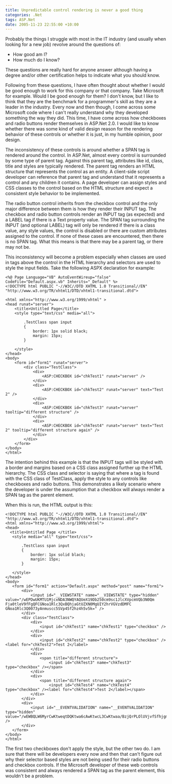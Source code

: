 ```yaml
---
title: Unpredictable control rendering is never a good thing
categories: .Net
tags: ASP.Net
date: 2005-11-23 22:55:00 +10:00
---
```


Probably the things I struggle with most in the IT industry (and usually when looking for a new job) revolve around the questions of:

* How good am I?
* How much do I know?

These questions are really hard for anyone answer although having a degree and/or other certification helps to indicate what you should know.

Following from these questions, I have often thought about whether I would be good enough to work for this company or that company. Take Microsoft for example. Would I be good enough for them? I don't know, but I like to think that they are the benchmark for a programmer's skill as they are a leader in the industry. Every now and then though, I come across some Microsoft code where I can't really understand why they developed something the way they did. This time, I have come across how checkboxes and radio buttons render themselves in ASP.Net 2.0. I would like to know whether there was some kind of valid design reason for the rendering behavior of these controls or whether it is just, in my humble opinion, poor design.

<!--more-->

The inconsistency of these controls is around whether a SPAN tag is rendered around the control. In ASP.Net, almost every control is surrounded by some type of parent tag. Against this parent tag, attributes like id, class, title and styles are typically rendered. The parent tag renders an HTML structure that represents the control as an entity. A client-side script developer can reference that parent tag and understand that it represents a control and any children it contains. A page developer can assign styles and CSS classes to the control based on the HTML structure and expect a consistent style behavior to be implemented.

The radio button control inherits from the checkbox control and the only major difference between them is how they render their INPUT tag. The checkbox and radio button controls render an INPUT tag (as expected) and a LABEL tag if there is a Text property value. The SPAN tag surrounding the INPUT (and optional LABEL) tag will only be rendered if there is a class value, any style values, the control is disabled or there are custom attributes assigned to the control. If none of these cases are encountered, then there is no SPAN tag. What this means is that there may be a parent tag, or there may not be.

This inconsistency will become a problem especially when classes are used in tags above the control in the HTML hierarchy and selectors are used to style the input fields. Take the following ASPX declaration for example:

```aspx-vb
<%@ Page Language="VB" AutoEventWireup="false" CodeFile="Default.aspx.vb" Inherits="_Default" %> 
<!DOCTYPE html PUBLIC "-//W3C//DTD XHTML 1.0 Transitional//EN" "http://www.w3.org/TR/xhtml1/DTD/xhtml1-transitional.dtd"> 

<html xmlns="http://www.w3.org/1999/xhtml" > 
<head runat="server"> 
    <title>Untitled Page</title> 
    <style type="text/css" media="all"> 
  
        .TestClass span input 
        { 
            border: 1px solid black; 
            margin: 15px; 
        } 
  
    </style> 
</head> 
<body> 
    <form id="form1" runat="server"> 
        <div class="TestClass"> 
            <div> 
                <ASP:CHECKBOX id="chkTest1" runat="server" /> 
            </div> 
            <div> 
                <ASP:CHECKBOX id="chkTest2" runat="server" text="Test 2" /> 
            </div> 
            <div> 
                <ASP:CHECKBOX id="chkTest3" runat="server" tooltip="different structure" /> 
            </div> 
            <div> 
                <ASP:CHECKBOX id="chkTest4" runat="server" text="Test 2" tooltip="different structure again" /> 
            </div> 
        </div> 
    </form> 
</body> 
</html> 
```

The intention behind this example is that the INPUT tags will be styled with a border and margins based on a CSS class assigned further up the HTML hierarchy. The CSS class and selector is saying that where a tag is found with the CSS class of TestClass, apply the style to any controls like checkboxes and radio buttons. This demonstrates a likely scenario where the developer is under the assumption that a checkbox will always render a SPAN tag as the parent element.

When this is run, the HTML output is this:

 ```aspx-vb
<!DOCTYPE html PUBLIC "-//W3C//DTD XHTML 1.0 Transitional//EN" "http://www.w3.org/TR/xhtml1/DTD/xhtml1-transitional.dtd"> 
<html xmlns="http://www.w3.org/1999/xhtml"> 
<head> 
   <title>Untitled Page </title> 
    <style media="all" type="text/css"> 
  
        .TestClass span input 
        { 
            border: 1px solid black; 
            margin: 15px; 
        } 
  
    </style> 
</head> 
<body> 
    <form id="form1" action="Default.aspx" method="post" name="form1"> 
        <div> 
            <input id="__VIEWSTATE" name="__VIEWSTATE" type="hidden" value="/wEPDwUKMTU1MjcxNDA3NWQYAQUeX19Db250cm9sc1JlcXVpcmVQb3N0Qm 
Fja0tleV9fFgQFCGNoa1Rlc3QxBQhjaGtUZXN0MgUIY2hrVGVzdDMFC 
GNoa1Rlc3Q0073yAnmuscc5SVp45f2hz4h5v5k=" /> 
        </div> 
        <div class="TestClass"> 
            <div> 
                <input id="chkTest1" name="chkTest1" type="checkbox" /> 
            </div> 
            <div> 
                <input id="chkTest2" name="chkTest2" type="checkbox" /><label for="chkTest2">Test 2</label> 
            </div> 
            <div> 
                <span title="different structure"> 
                    <input id="chkTest3" name="chkTest3" type="checkbox" /></span> 
            </div> 
            <div> 
                <span title="different structure again"> 
                    <input id="chkTest4" name="chkTest4" type="checkbox" /><label for="chkTest4">Test 2</label></span> 
            </div> 
        </div> 
        <div> 
            <input id="__EVENTVALIDATION" name="__EVENTVALIDATION" type="hidden" value="/wEWBQLW6MyrCwKtweqtDQKtwa6cAwKtwcL3CwKtwaa/BzjQrPLOlUVjvfSfhjgmYNkpkQmM" /> 
        </div> 
    </form> 
</body> 
</html> 
```

The first two checkboxes don't apply the style, but the other two do. I am sure that there will be developers every now and then that can't figure out why their selector based styles are not being used for their radio buttons and checkbox controls. If the Microsoft developer of these web controls was consistent and always rendered a SPAN tag as the parent element, this wouldn't be a problem.


